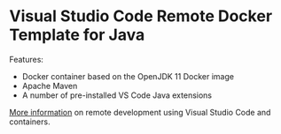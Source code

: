 # Visual Studio Code Remote Docker Template for Java

Features:

* Docker container based on the OpenJDK 11 Docker image
* Apache Maven
* A number of pre-installed VS Code Java extensions

[More information](https://code.visualstudio.com/remote-tutorials/containers/getting-started) on remote development using Visual Studio Code and containers.
